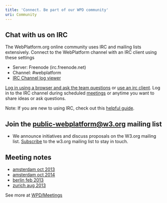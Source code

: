 ```yaml
---
title: 'Connect. Be part of our WPD community'
uri: Community
---
```


## Chat with us on IRC

The WebPlatform.org online community uses IRC and mailing lists
extensively. Connect to the WebPlatform channel with an IRC client using
these settings

-   Server: Freenode (irc.freenode.net)
-   Channel: \#webplatform
-   [IRC Channel log viewer](http://www.webplatform.org/talk/chatlogs)

[Log in using a browser and ask the team questions](http://webchat.freenode.net/?channels=#webplatform) or
[use an irc client](/wiki/WPD:Editors_Guide/step_2_communicate_with_the_online_community/irc_clients "WPD:Editors Guide/step 2 communicate with the online community/irc clients").
Log in to the IRC channel during scheduled [meetings](/wiki/WPD:Community/Meetings "WPD:Community/Meetings") or
anytime you want to share ideas or ask questions.

Note: If you are new to using IRC, check out this
[helpful guide](http://richard.esplins.org/siwi/2011/07/08/getting-started-freenode-irc/).

## Join the public-webplatform@w3.org mailing list

-   We announce initiatives and discuss proposals on the W3.org mailing list.
    [Subscribe](http://lists.w3.org/Archives/Public/public-webplatform/)
    to the w3.org mailing list to stay in touch.

## Meeting notes

-   [amsterdam oct 2013](/community/amsterdam_oct_2013)
-   [amsterdam oct 2014](/community/amsterdam_oct_2014)
-   [berlin feb 2013](/community/berlin_feb_2013)
-   [zurich aug 2013](/community/zurich_aug_2013)

See more at [WPD/Meetings](/WPD/Meetings)
